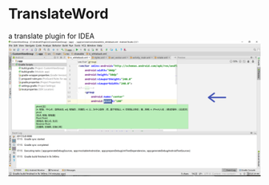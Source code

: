 # TranslateWord
a translate plugin for IDEA
![image](https://github.com/jinbolx/TranslateWord/blob/master/picture/picture.PNG)
